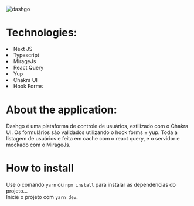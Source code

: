 ![dashgo](https://user-images.githubusercontent.com/55575751/147762939-af71796f-4dba-4c6f-b302-265e52ee1997.gif)

<h1> Technologies: </h1>

<li> Next JS </li>
<li> Typescript </li>
<li> MirageJs</li>
<li> React Query</li>
<li> Yup</li>
<li> Chakra UI</li>
<li> Hook Forms </li>

<h1>About the application: </h1>

<p>

Dashgo é uma plataforma de controle de usuários, estilizado com o Chakra UI.
Os formulários são validados utilizando o hook forms + yup. Toda a listagem de usuários e feita em cache com o react query, e o servidor e mockado com o MirageJs.

</p>

<h1> How to install </h1>
<p>

Use o comando `yarn` ou `npm install` para instalar as dependências do projeto...<br/>
Inicie o projeto com `yarn dev`.<br/>

</p>
